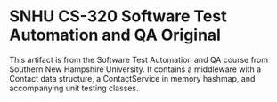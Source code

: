 # SNHU CS-320 Software Test Automation and QA Original

This artifact is from the Software Test Automation and QA course from Southern New Hampshire University. It contains a middleware with a Contact data structure, a ContactService in memory hashmap, and accompanying unit testing classes.

